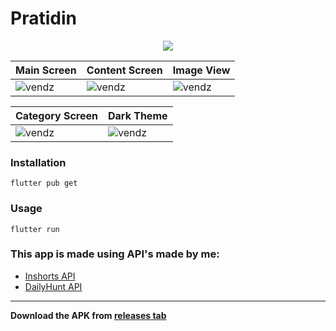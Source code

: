 # Pratidin 
<!-- ![Flutter news app by vandit](https://i.imgur.com/OEf05lU.gif) -->

<p align="center"><img src="https://i.imgur.com/OEf05lU.gif"></p>

| Main Screen | Content Screen | Image View |
|-------------|----------------|------------|
| ![vendz](https://i.imgur.com/NpUJ1Aw.png) | ![vendz](https://i.imgur.com/lHjBQgw.png) | ![vendz](https://i.imgur.com/NU47Rr6.png) |

| Category Screen | Dark Theme |
| ---------------| ---------- |
| ![vendz](https://i.imgur.com/VEu0O1i.png) | ![vendz](https://i.imgur.com/ju1gcSg.png) |

### Installation

```
flutter pub get
```
### Usage 

```
flutter run
```

### This app is made using API's made by me:
- [Inshorts API](https://github.com/vendz/inshorts-api)
- [DailyHunt API](https://github.com/vendz/dailyhunt-api)
---

**Download the APK from [releases tab](https://github.com/vendz/news-app-flutter/releases)**
